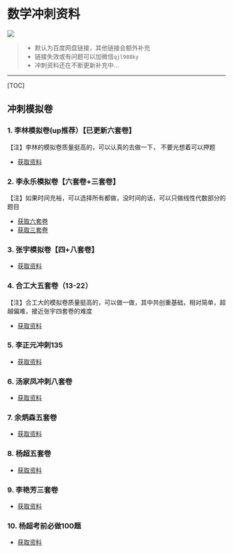 # 数学冲刺资料

![](https://files.mdnice.com/user/21391/55766dc9-1d68-4412-a827-1c9462597f8a.png)

> - 默认为百度网盘链接，其他链接会额外补充
> - 链接失效或有问题可以加微信`qjl988ky`
> - 冲刺资料还在不断更新补充中...

------

[TOC]

## 冲刺模拟卷

### 1. 李林模拟卷(up推荐）【已更新六套卷】

【注】李林的模拟卷质量挺高的，可以认真的去做一下， 不要光想着可以押题

- [获取资料](https://pan.baidu.com/s/1XHkR9RuAzr0ut1IWAFSA7Q?pwd=gfhb)

### 2. 李永乐模拟卷【六套卷+三套卷】

【注】如果时间充裕，可以选择所有都做，没时间的话，可以只做线性代数部分的题目

- [获取六套卷](https://pan.baidu.com/s/1G4BoWkCasAnd_5t2cZvW8g?pwd=ak8q)
- [获取三套卷](https://pan.baidu.com/s/1lhoT3xbSnTjDdeiUr9_qDw?pwd=75d1)

### 3. 张宇模拟卷【四+八套卷】

- [获取资料](https://pan.baidu.com/s/1WWVmpxERvbBoi_86Nq_s2A?pwd=lya6)

### 4. 合工大五套卷（13-22）

【注】合工大的模拟卷质量挺高的，可以做一做，其中共创重基础，相对简单，超越偏难，接近张宇四套卷的难度

- [获取资料](https://pan.baidu.com/s/1cmay3Pa9TfaVlrO3SDs7tQ?pwd=l29x)

### 5. 李正元冲刺135

- [获取资料](https://pan.baidu.com/s/18cb24j1PgMfn2WzDiG78CQ?pwd=vf1w)

### 6. 汤家凤冲刺八套卷

- [获取资料](https://pan.baidu.com/s/14gfPmceTUxTqf6C1XfWoaQ?pwd=eges)


### 7. 余炳森五套卷

- [获取资料](https://pan.baidu.com/s/1mM1PEHvjG54SWZ0v38zXWA?pwd=d1z6)

### 8. 杨超五套卷

- [获取资料](https://pan.baidu.com/s/1xiwtclYUV5JG_SJC_AjVhA?pwd=nrvf)

### 9. 李艳芳三套卷

- [获取资料](https://pan.baidu.com/s/1Oy662ZAGkaXnN3uKsgbgmw?pwd=a8i5)

### 10. 杨超考前必做100题

- [获取资料](https://pan.baidu.com/s/1VsoPD0fEaMna3wXiyXepwQ?pwd=n9x1)